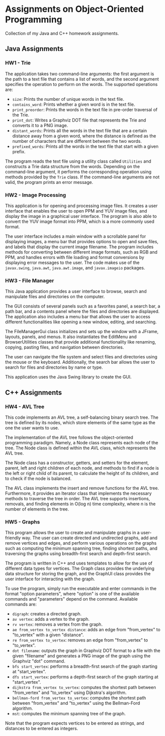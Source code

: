 # Assignments on Object-Oriented Programming
Collection of my Java and C++ homework assignments.

## Java Assignments

### HW1 - Trie

The application takes two command-line arguments: the first argument is the path to a text file that contains a list of words, and the second argument specifies the operation to perform on the words. The supported operations are:

* `size`: Prints the number of unique words in the text file.
* `contains_word`: Prints whether a given word is in the text file.
* `print_preorder`: Prints the words in the text file in pre-order traversal of the Trie.
* `print_dot`: Writes a Graphviz DOT file that represents the Trie and converts it to a PNG image.
* `distant_words`: Prints all the words in the text file that are a certain distance away from a given word, where the distance is defined as the number of characters that are different between the two words.
* `prefixed_words`: Prints all the words in the text file that start with a given prefix.

The program reads the text file using a utility class called `Utilities` and constructs a Trie data structure from the words. Depending on the command-line argument, it performs the corresponding operation using methods provided by the `Trie` class. If the command-line arguments are not valid, the program prints an error message.

### HW2 - Image Processing

This application is for opening and processing image files. 
It creates a user interface that enables the user to open PPM and YUV image files, and display the image in a graphical user interface. 
The program is also able to convert the YUV image format into PPM, which is a more commonly used format.

The user interface includes a main window with a scrollable panel for displaying images, a menu bar that provides options to open and save files, and labels that display the current image filename. 
The program includes methods for converting between different image formats, such as RGB and PPM, and handles errors with file loading and format conversions by displaying error messages to the user. 
The code makes use of the `javax.swing`, `java.awt`, `java.awt.image`, and `javax.imageio` packages.

### HW3 - File Manager

This Java application provides a user interface to browse, search and manipulate files and directories on the computer.

The GUI consists of several panels such as a favorites panel, a search bar, a path bar, and a contents panel where the files and directories are displayed. 
The application also includes a menu bar that allows the user to access different functionalities like opening a new window, editing, and searching.

The FileManagerGui class initializes and sets up the window with a JFrame, layouts, panels, and menus. 
It also instantiates the EditMenu and BrowserUtilities classes that provide additional functionality like renaming, copying, pasting files, and navigation between directories.

The user can navigate the file system and select files and directories using the mouse or the keyboard. 
Additionally, the search bar allows the user to search for files and directories by name or type.

This application uses the Java Swing library to create the GUI.

## C++ Assignments

### HW4 - AVL Tree

This code implements an AVL tree, a self-balancing binary search tree. 
The tree is defined by its nodes, which store elements of the same type as the one the user wants to use.

The implementation of the AVL tree follows the object-oriented programming paradigm. 
Namely, a Node class represents each node of the tree. 
The Node class is defined within the AVL class, which represents the AVL tree.

The Node class has a constructor, getters, and setters for the element, parent, left and right children of each node, 
and methods to find if a node is the left or right child of its parent, to calculate the height of its children, and to check if the node is balanced.

The AVL class implements the insert and remove functions for the AVL tree. 
Furthermore, it provides an Iterator class that implements the necessary methods to traverse the tree in order. 
The AVL tree supports insertions, removals, and finding elements in O(log n) time complexity, where n is the number of elements in the tree.

### HW5 - Graphs

This program allows the user to create and manipulate graphs in a user-friendly way. 
The user can create directed and undirected graphs, add and remove vertices and edges, 
and perform various operations on the graphs such as computing the minimum spanning tree, finding shortest paths, 
and traversing the graphs using breadth-first search and depth-first search.

The program is written in C++ and uses templates to allow for the use of different data types for vertices. 
The Graph class provides the underlying data structure for storing the graph, 
and the GraphUI class provides the user interface for interacting with the graph.

To use the program, simply run the executable and enter commands in the format "option parameters", 
where "option" is one of the available commands and "parameters" depend on the command. Available commands are:

* `digraph`: creates a directed graph.
* `av vertex`: adds a vertex to the graph.
* `rv vertex`: removes a vertex from the graph.
* `ae from_vertex to_vertex distance`: adds an edge from "from_vertex" to "to_vertex" with a given "distance".
* `re from_vertex to_vertex`: removes an edge from "from_vertex" to "to_vertex".
* `dot filename`: outputs the graph in Graphviz DOT format to a file with the given "filename" and generates a PNG image of the graph using the Graphviz "dot" command.
* `bfs start_vertex`: performs a breadth-first search of the graph starting at "start_vertex".
* `dfs start_vertex`: performs a depth-first search of the graph starting at "start_vertex".
* `dijkstra from_vertex to_vertex`: computes the shortest path between "from_vertex" and "to_vertex" using Dijkstra's algorithm.
* `bellman-ford from_vertex to_vertex`: computes the shortest path between "from_vertex" and "to_vertex" using the Bellman-Ford algorithm.
* `mst`: computes the minimum spanning tree of the graph.

Note that the program expects vertices to be entered as strings, and distances to be entered as integers.


